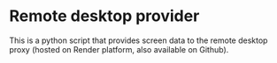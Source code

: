 # Remote desktop provider

This is a python script that provides screen data to the remote desktop proxy (hosted on Render platform, also available on Github).